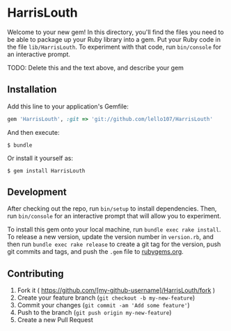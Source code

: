 # HarrisLouth

Welcome to your new gem! In this directory, you'll find the files you need to be able to package up your Ruby library into a gem. Put your Ruby code in the file `lib/HarrisLouth`. To experiment with that code, run `bin/console` for an interactive prompt.

TODO: Delete this and the text above, and describe your gem

## Installation

Add this line to your application's Gemfile:

```ruby
gem 'HarrisLouth', :git => 'git://github.com/lello107/HarrisLouth'
```

And then execute:

    $ bundle

Or install it yourself as:

    $ gem install HarrisLouth


  
## Development

After checking out the repo, run `bin/setup` to install dependencies. Then, run `bin/console` for an interactive prompt that will allow you to experiment.

To install this gem onto your local machine, run `bundle exec rake install`. To release a new version, update the version number in `version.rb`, and then run `bundle exec rake release` to create a git tag for the version, push git commits and tags, and push the `.gem` file to [rubygems.org](https://rubygems.org).

## Contributing

1. Fork it ( https://github.com/[my-github-username]/HarrisLouth/fork )
2. Create your feature branch (`git checkout -b my-new-feature`)
3. Commit your changes (`git commit -am 'Add some feature'`)
4. Push to the branch (`git push origin my-new-feature`)
5. Create a new Pull Request
